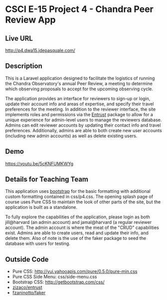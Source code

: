 # CSCI E-15 Project 4 - Chandra Peer Review App

## Live URL
http://p4.dwa15.jdepasquale.com/

## Description

This is a Laravel application designed to facilitate the logistics of running the Chandra Observatory's annual Peer Review, a meeting to determine which observing proposals to accept for the upcoming observing cycle.  

The application provides an interface for reviewers to sign-up or login, update their account info and areas of expertise, and specify their travel preferences for the meeting. In addition to the reviewer interface, the site implements roles and permissions via the [Entrust](https://github.com/Zizaco/entrust) package to allow for a unique experience for admin-level users to manage the reviewers database. Admins can edit reviewer accounts by updating their contact info and travel preferences. Additionally, admins are able to both create new user accounts (including new admin accounts) as well as delete existing users.   

## Demo

https://youtu.be/5cKNFUMKWYg

## Details for Teaching Team

This application uses [bootstrap](http://getbootstrap.com/css/) for the basic formatting with additional custom formatting contained in css/p4.css. The opening splash page of course uses Pure CSS to maintain the look of other parts of the site, but the application is built as a standalone.

To fully explore the capabilities of the application, please login as both jill@harvard (an admin account) and jamal@harvard (a regular reviewer account). The admin account is where the meat of the "CRUD" capabilities exist. Admins are able to create users, read and update their info, and delete them. Also of note is the use of the faker package to seed the database with users for testing.

## Outside Code
* Pure CSS: http://yui.yahooapis.com/pure/0.5.0/pure-min.css
* Pure CSS Side Menu: css/side-menu.css
* Bootstrap CSS: http://getbootstrap.com/css/
* [zizaco/entrust](https://packagist.org/packages/zizaco/entrust)
* [fzaninotto/faker](https://packagist.org/packages/fzaninotto/faker)
